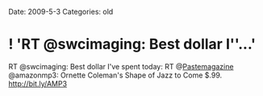 Date: 2009-5-3
Categories: old

# ! 'RT @swcimaging: Best dollar I''...'

RT @swcimaging: Best dollar I've spent today: RT @<a href="http://twitter.com/Pastemagazine">Pastemagazine</a> @amazonmp3: Ornette Coleman's Shape of Jazz to Come $.99. <a href="http://bit.ly/AMP3" rel="nofollow">http://bit.ly/AMP3</a>
